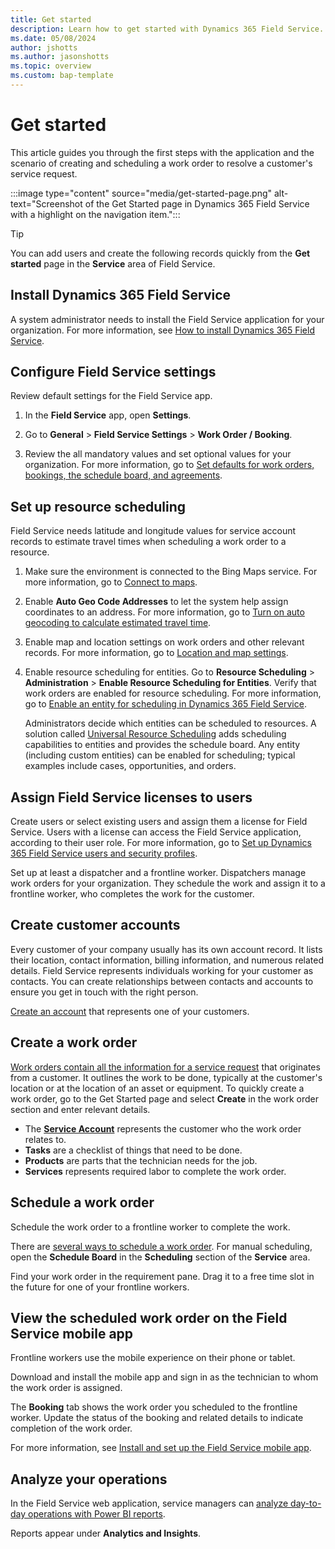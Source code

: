 ```yaml
---
title: Get started
description: Learn how to get started with Dynamics 365 Field Service.
ms.date: 05/08/2024
author: jshotts
ms.author: jasonshotts
ms.topic: overview
ms.custom: bap-template
---
```


# Get started

This article guides you through the first steps with the application and the scenario of creating and scheduling a work order to resolve a customer's service request.

:::image type="content" source="media/get-started-page.png" alt-text="Screenshot of the Get Started page in Dynamics 365 Field Service with a highlight on the navigation item.":::

> [!TIP]
> You can add users and create the following records quickly from the **Get started** page in the **Service** area of Field Service.

## Install Dynamics 365 Field Service

A system administrator needs to install the Field Service application for your organization. For more information, see [How to install Dynamics 365 Field Service](install-field-service.md).

## Configure Field Service settings

Review default settings for the Field Service app.

1. In the **Field Service** app, open **Settings**.

1. Go to **General** > **Field Service Settings** > **Work Order / Booking**.

1. Review the all mandatory values and set optional values for your organization. For more information, go to [Set defaults for work orders, bookings, the schedule board, and agreements](configure-default-settings.md).

## Set up resource scheduling

Field Service needs latitude and longitude values for service account records to estimate travel times when scheduling a work order to a resource.

1. Make sure the environment is connected to the Bing Maps service. For more information, go to [Connect to maps](field-service-maps-address-locations.md#connect-to-maps).

1. Enable **Auto Geo Code Addresses** to let the system help assign coordinates to an address. For more information, go to [Turn on auto geocoding to calculate estimated travel time](turn-on-auto-geocoding.md).

1. Enable map and location settings on work orders and other relevant records. For more information, go to [Location and map settings](field-service-maps-address-locations.md).

1. Enable resource scheduling for entities. Go to **Resource Scheduling** > **Administration** > **Enable Resource Scheduling for Entities**. Verify that work orders are enabled for resource scheduling. For more information, go to [Enable an entity for scheduling in Dynamics 365 Field Service](schedule-new-entity.md).

   Administrators decide which entities can be scheduled to resources. A solution called [Universal Resource Scheduling](universal-resource-scheduling-for-field-service.md) adds scheduling capabilities to entities and provides the schedule board. Any entity (including custom entities) can be enabled for scheduling; typical examples include cases, opportunities, and orders.

## Assign Field Service licenses to users

Create users or select existing users and assign them a license for Field Service. Users with a license can access the Field Service application, according to their user role. For more information, go to [Set up Dynamics 365 Field Service users and security profiles](users-licenses-permissions.md).

Set up at least a dispatcher and a frontline worker. Dispatchers manage work orders for your organization. They schedule the work and assign it to a frontline worker, who completes the work for the customer.

## Create customer accounts

Every customer of your company usually has its own account record. It lists their location, contact information, billing information, and numerous related details. Field Service represents individuals working for your customer as contacts. You can create relationships between contacts and accounts to ensure you get in touch with the right person.

[Create an account](accounts.md) that represents one of your customers.

## Create a work order

[Work orders contain all the information for a service request](create-work-order.md) that originates from a customer. It outlines the work to be done, typically at the customer's location or at the location of an asset or equipment. To quickly create a work order, go to the Get Started page and select **Create** in the work order section and enter relevant details.

- The [**Service Account**](accounts.md) represents the customer who the work order relates to.
- **Tasks** are a checklist of things that need to be done.
- **Products** are parts that the technician needs for the job.
- **Services** represents required labor to complete the work order.

## Schedule a work order

Schedule the work order to a frontline worker to complete the work.

There are [several ways to schedule a work order](universal-resource-scheduling-for-field-service.md). For manual scheduling, open the **Schedule Board** in the **Scheduling** section of the **Service** area.

Find your work order in the requirement pane. Drag it to a free time slot in the future for one of your frontline workers.

## View the scheduled work order on the Field Service mobile app

Frontline workers use the mobile experience on their phone or tablet.

Download and install the mobile app and sign in as the technician to whom the work order is assigned.

The **Booking** tab shows the work order you scheduled to the frontline worker. Update the status of the booking and related details to indicate completion of the work order.

For more information, see [Install and set up the Field Service mobile app](mobile-power-app-get-started.md).

## Analyze your operations

In the Field Service web application, service managers can [analyze day-to-day operations with Power BI reports](reports.md).

Reports appear under **Analytics and Insights**.
